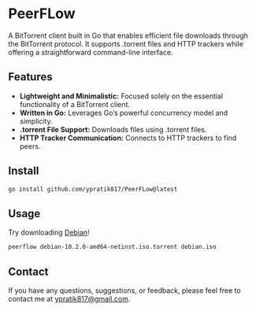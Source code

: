# PeerFLow
A BitTorrent client built in Go that enables efficient file downloads through the BitTorrent protocol. It supports .torrent files and HTTP trackers while offering a straightforward command-line interface.

## Features

- **Lightweight and Minimalistic:** Focused solely on the essential functionality of a BitTorrent client.
- **Written in Go:** Leverages Go’s powerful concurrency model and simplicity.
- **.torrent File Support:** Downloads files using .torrent files.
- **HTTP Tracker Communication:** Connects to HTTP trackers to find peers.

## Install

```sh
go install github.com/ypratik817/PeerFLow@latest
```

## Usage
Try downloading [Debian](https://cdimage.debian.org/debian-cd/current/amd64/bt-cd/#indexlist)!

```sh
peerflow debian-10.2.0-amd64-netinst.iso.torrent debian.iso
```


## Contact

If you have any questions, suggestions, or feedback, please feel free to contact me at ypratik817@gmail.com.
